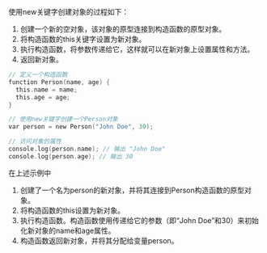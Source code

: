 使用new关键字创建对象的过程如下：  
1. 创建一个新的空对象，该对象的原型连接到构造函数的原型对象。  
2. 将构造函数的this关键字设置为新对象。  
3. 执行构造函数，将参数传递给它，这样就可以在新对象上设置属性和方法。  
4. 返回新对象。  
```c
// 定义一个构造函数
function Person(name, age) {
  this.name = name;
  this.age = age;
}

// 使用new关键字创建一个Person对象
var person = new Person("John Doe", 30);

// 访问对象的属性
console.log(person.name); // 输出 "John Doe"
console.log(person.age); // 输出 30
```
在上述示例中  
1. 创建了一个名为person的新对象，并将其连接到Person构造函数的原型对象。  
2. 将构造函数的this设置为新对象。  
3. 执行构造函数。构造函数使用传递给它的参数（即“John Doe”和30）来初始化新对象的name和age属性。  
4. 构造函数返回新对象，并将其分配给变量person。